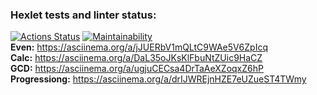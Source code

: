 ### Hexlet tests and linter status:
[![Actions Status](https://github.com/4l3xT4lk3r/java-project-61/workflows/hexlet-check/badge.svg)](https://github.com/4l3xT4lk3r/java-project-61/actions)
[![Maintainability](https://api.codeclimate.com/v1/badges/6595f1565eebc72570ab/maintainability)](https://codeclimate.com/github/4l3xT4lk3r/java-project-61/maintainability)  
**Even:** https://asciinema.org/a/jJUERbV1mQLtC9WAe5V6ZpIcq  
**Calc:** https://asciinema.org/a/DaL35oJKsKlFbuNtZUic9HaCZ  
**GCD:** https://asciinema.org/a/ugjuCECsa4DrTaAeXZoqxZ6hP  
**Progressiong:** https://asciinema.org/a/drIJWREjnHZE7eUZueST4TWmy
